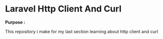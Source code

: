 <h1>Laravel Http Client And Curl</h1>

<b> Purpose : </b>
 <p>
  This repository i make for my last section learning about http client and curl
 </p>
